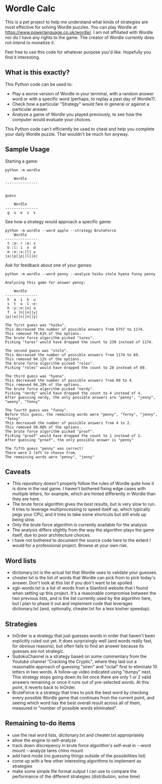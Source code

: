 # Wordle Calc
This is a pet project to help me understand what kinds of strategies are most effective for solving Wordle puzzles.
You can play Wordle at https://www.powerlanguage.co.uk/wordle/.
I am not affiliated with Wordle nor do I have any rights to the game. The creator of Wordle currently does not intend to monetize it.

Feel free to use this code for whatever purpose you'd like. Hopefully you find it interesting.

## What is this exactly?
This Python code can be used to:
- Play a worse version of Wordle in your terminal, with a random answer word or with a specific word (perhaps, to replay a past day of Wordle?).
- Check how a particular "Strategy" would fare in general or against a particular answer.
- Analyze a game of Wordle you played previously, to see how the computer would evaluate your choices.

This Python code can't efficiently be used to cheat and help you complete your daily Wordle puzzle. That wouldn't be much fun anyway.

## Sample Usage
Starting a game:
```
python -m wordle

    Wordle    
---------------


guess

    Wordle
---------------
 g  u  e  s  s
```

See how a strategy would approach a specific game:
```
python -m wordle --word apple --strategy BruteForce
    Wordle    
---------------
 t :a: r :e: s
 b :l: i  n  d
 m :e::a:|l| y
|a||p||p||l||e|
```

Ask for feedback about one of your games:
```
python -m wordle --word penny --analyze haiku stole hyena funny penny

Analyzing this game for answer penny:

    Wordle
---------------
 h  a  i  k  u
 s  t  o  l :e:
 h :y::e:|n| a
 f  u |n||n||y|
|p||e||n||n||y|

The first guess was "haiku".
This decreased the number of possible answers from 5757 to 1174.
This removed 79.61% of the options.
The brute force algorithm picked "tares".
Picking "tares" would have dropped the count to 239 instead of 1174.

The second guess was "stole".
This decreased the number of possible answers from 1174 to 69.
This removed 94.12% of the options.
The brute force algorithm picked "roles".
Picking "roles" would have dropped the count to 28 instead of 69.

The third guess was "hyena".
This decreased the number of possible answers from 69 to 4.
This removed 94.20% of the options.
The brute force algorithm picked "nerdy".
Picking "nerdy" would have dropped the count to 4 instead of 4.
After guessing nerdy, the only possible answers are "penny", "jenny", "weeny", "fenny"

The fourth guess was "funny".
Before this guess, the remaining words were "penny", "ferny", "jenny", "fenny"
This decreased the number of possible answers from 4 to 2.
This removed 50.00% of the options.
The brute force algorithm picked "proof".
Picking "proof" would have dropped the count to 1 instead of 2.
After guessing "proof", the only possible answer is "penny"

The fifth guess "penny" was correct!
There were 2 left to choose from.
The remaining words were "penny", "jenny"
```

## Caveats
- This repository doesn't properly follow the rules of Wordle quite how it is done in the real game. I haven't bothered fixing edge cases with multiple letters, for example, which are hinted differently in Wordle than they are here.
- The brute force algorithm gives the best results, but is very slow to run. It tries to leverage multiprocessing to speed itself up, which typically pegs your CPU, and it tries to take some shortcuts but still ends up being slow.
- Only the brute force algorithm is currently available for the analysis
- The analysis differs slightly from the way the algorithm plays the game itself, due to poor architecture choices.
- I have not bothered to document the source code here to the extent I would for a professional project. Browse at your own risk.

## Word lists
- dictionary.txt is the actual list that Wordle uses to validate your guesses.
- cheater.txt is the list of words that Wordle can pick from to pick today's answer. Don't look at this list if you don't want to be spoiled.
- sgb-words.txt is a list of words from a Stanford website that I found when setting up this project. It's a reasonable compromise between the two previous lists, and is the list currently used by the algorithm here, but I plan to phase it out and implement code that leverages dictionary.txt (and, optionally, cheater.txt for a less kosher speedup).

## Strategies
- InOrder is a strategy that just guesses words in order that haven't been explicitly ruled out yet. It does surprisingly well (and words really fast, for obvious reasons), but often fails to find an answer because its guesses are not strategic.
- SudokuChannel is a strategy based on some commentary from the Youtube channel "Cracking the Cryptic", where they laid out a reasonable approach of guessing "siren" and "octal" first to eliminate 10 letters in two words. A follow-up video indicated using "dumpy" next. This strategy stops going down its list once there are only 1 or 2 valid answers remaining or once it runs out of pre-selected words. At this point, it reverts back to InOrder.
- BruteForce is a strategy that tries to pick the best word by checking every possible Wordle game that continues from the current point, and seeing which word has the best overall result across all of them, measured in "number of possible words eliminated".

## Remaining to-do items
- use the real word lists, dictionary.txt and cheater.txt appropriately
- allow the engine to self-analyze
- track down discrepency in brute force algorithm's self-eval in --word mount --analyze tares chino mount
- add hard mode (no guessing things outside of the possibilities list)
- come up with a few other interesting algorithms to implement as strategies
- make some simple file format output I can use to compare the performance of the different strategies (distribution, solve time)
